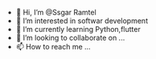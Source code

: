 - 👋 Hi, I’m @Ssgar Ramtel
- 👀 I’m interested in softwar development
- 🌱 I’m currently learning Python,flutter
- 💞️ I’m looking to collaborate on ...
- 📫 How to reach me ...

<!---
Sagaaaarr/Sagaaaarr is a ✨ special ✨ repository because its `README.md` (this file) appears on your GitHub profile.
You can click the Preview link to take a look at your changes.
--->

